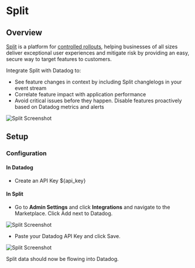 # Split

## Overview

<a href="http://www.split.io">Split</a> is a platform for <a href="http://www.split.io/articles/controlled-rollout">controlled rollouts</a>, helping businesses of all sizes deliver exceptional user experiences and mitigate risk by providing an easy, secure way to target features to customers.

Integrate Split with Datadog to:
 * See feature changes in context by including Split changlelogs in your event stream
 * Correlate feature impact with application performance
 * Avoid critical issues before they happen. Disable features proactively based on Datadog metrics and alerts

![Split Screenshot](https://raw.githubusercontent.com/DataDog/integrations-extras/ilan/split/split/images/split-screenshot.png)

## Setup

### Configuration

#### In Datadog

 * Create an API Key <span class="hidden-api-key">${api_key}</span>

#### In Split

 * Go to **Admin Settings** and click **Integrations** and navigate to the Marketplace. Click Add next to Datadog.<br/>

![Split Screenshot](https://raw.githubusercontent.com/DataDog/integrations-extras/ilan/split-integration/split/images/in-split.png)

 * Paste your Datadog API Key and click Save.

![Split Screenshot](https://raw.githubusercontent.com/DataDog/integrations-extras/ilan/split-integration/split/images/integrations-datadog.png)

Split data should now be flowing into Datadog.
